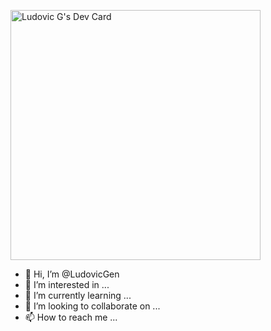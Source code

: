 <a href="https://app.daily.dev/MyBottle"><img src="https://api.daily.dev/devcards/54efa6b495a7434ba37cf55bf2fed6a1.png?r=21h" width="400" alt="Ludovic G's Dev Card"/></a>

- 👋 Hi, I’m @LudovicGen
- 👀 I’m interested in ...
- 🌱 I’m currently learning ...
- 💞️ I’m looking to collaborate on ...
- 📫 How to reach me ...

<!---
LudovicGen/LudovicGen is a ✨ special ✨ repository because its `README.md` (this file) appears on your GitHub profile.
You can click the Preview link to take a look at your changes.
--->
